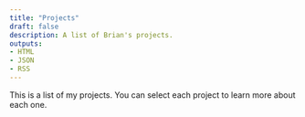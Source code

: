 ```yaml
---
title: "Projects" 
draft: false
description: A list of Brian's projects.
outputs:
- HTML
- JSON
- RSS
---
```

This is a list of my projects. You can select each project to learn more about
each one.
